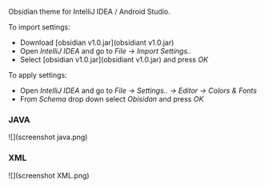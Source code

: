 Obsidian theme for IntelliJ IDEA / Android Studio.

To import settings:

- Download [obsidian v1.0.jar](obsidiant v1.0.jar)
- Open *IntelliJ IDEA* and go to *File -> Import Settings..*
- Select [obsidian v1.0.jar](obsidiant v1.0.jar) and press *OK*

To apply settings:

- Open *IntelliJ IDEA* and go to *File -> Settings.. -> Editor -> Colors & Fonts*
- From *Schema* drop down select *Obisidan* and press *OK*

### JAVA

![](screenshot java.png)

### XML

![](screenshot XML.png)

